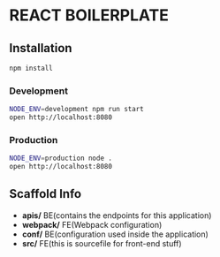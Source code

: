 REACT BOILERPLATE
=================

## Installation

```bash
npm install
```

### Development
```bash
NODE_ENV=development npm run start
open http://localhost:8080
```

### Production
```bash
NODE_ENV=production node .
open http://localhost:8080
```

## Scaffold Info

 - **apis/** BE(contains the endpoints for this application)
 - **webpack/**  FE(Webpack configuration)
 - **conf/** BE(configuration used inside the application)
 - **src/**  FE(this is sourcefile for front-end stuff)
